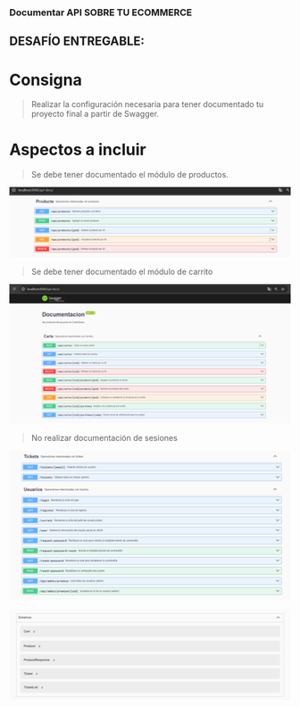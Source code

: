 ### Documentar API SOBRE TU ECOMMERCE

## DESAFÍO ENTREGABLE:

# Consigna

>Realizar la configuración necesaria para tener documentado
>tu proyecto final a partir de Swagger.


# Aspectos a incluir

> Se debe tener documentado el módulo de productos.

![alt text](image-1.png)

> Se debe tener documentado el módulo de carrito

![alt text](image.png)

> No realizar documentación de sesiones

![alt text](image-2.png)

![alt text](image-3.png)
